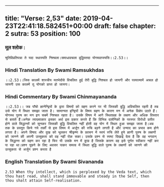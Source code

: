 
---
title: "Verse: 2,53"
date: 2019-04-23T22:41:18.582451+00:00
draft: false
chapter: 2
sutra: 53
position: 100
---
### मूल श्लोक :
```
श्रुतिविप्रतिपन्ना ते यदा स्थास्यति निश्चला।समाधावचला बुद्धिस्तदा योगमवाप्स्यसि।।2.53।।

```

### Hindi Translation By Swami Ramsukhdas
```
।।2.53।।जिस कालमें शास्त्रीय मतभेदोंसे विचलित हुई तेरी बुद्धि निश्चल हो जायगी और परमात्मामें अचल हो जायगी उस कालमें तू योगको प्राप्त हो जायगा।

```

### Hindi Commentary By Swami Chinmayananda
```
।।2.53।। जब पाँचो ज्ञानेन्द्रियों के द्वारा विषयों को ग्रहण करने पर भी जिसकी बुद्धि अविचलित रहती है तब उसे योग में स्थित समझा जाता है। सामान्यत इन्द्रियों के विषय ग्रहण के कारण मन में अनेक विक्षेप उठते हैं। योगस्थ पुरुष का मन इन सबमें निश्चल रहता है। उसके विषय में आगे स्थितप्रज्ञ के लक्षण और अधिक विस्तार से बताते हैं।अनेक व्याख्याकार इसका अर्थ इस प्रकार करते हैं कि विभिन्न दार्शनिकों के परस्पर विरोधी प्रतीत होने वाले सिद्धान्तों को सुनकर जिसकी बुद्धि विचलित नहीं होती वह योग में स्थित हुआ समझा जाता है।अब तक के प्रस्तुत किये गये तर्कों से इस विषय में अर्जुन की रुचि बढ़ने लगती है और उन्माद का प्रभाव कम होने लगता है। अपने विषाद और दुख को भूलकर श्रीकृष्ण के प्रवचन में स्वयं रुचि लेते हुये ज्ञानी पुरुष के लक्षणों को जानने की अपनी उत्सुकता को वह नहीं रोक सका। उसके प्रश्न से स्पष्ट दिखाई देता है कि वह भगवान् के सिद्धान्त को ग्रहण कर रहा है फिर भी उसके मन में कुछ है जिसके कारण वह इसे पूर्णत स्वीकार नहीं कर पा रहा था।प्रश्न पूछने के लिए अवसर पाकर समत्व में स्थित बुद्धि वाले पुरुष के लक्षणों को जानने की उत्सुकता से अर्जुन प्रश्न करता है

```

### English Translation By Swami  Sivananda
```
2.53 When thy intellect, which is perplexed by the Veda text, which thou hast read, shall stand immovable and steady in the Self, then thou shalt attain Self-realisation.

```

